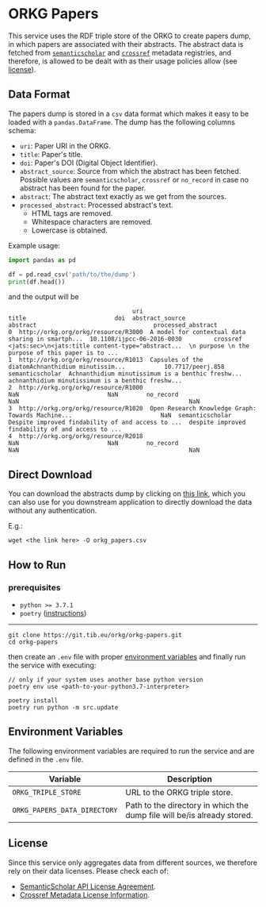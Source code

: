 # ORKG Papers

This service uses the RDF triple store of the ORKG to create papers dump, in which papers
are associated with their abstracts. The abstract data is fetched from
[``semanticscholar``](https://www.semanticscholar.org/) and [``crossref``](https://www.crossref.org/)
metadata registries, and therefore, is allowed to be dealt with as their usage policies allow
(see [license](#license)).

## Data Format
The papers dump is stored in a ``csv`` data format which makes it easy to be loaded with
a ``pandas.DataFrame``. The dump has the following columns schema:

* ``uri``: Paper URI in the ORKG.
* ``title``: Paper's title.
* ``doi``: Paper's DOI (Digital Object Identifier).
* ``abstract_source``: Source from which the abstract has been fetched. Possible values are ``semanticscholar``,
``crossref`` or ``no_record`` in case no abstract has been found for the paper.
* ``abstract``: The abstract text exactly as we get from the sources.
* ``processed_abstract``: Processed abstract's text. 
  * HTML tags are removed.
  * Whitespace characters are removed.
  * Lowercase is obtained.

Example usage:

```python
import pandas as pd

df = pd.read_csv('path/to/the/dump')
print(df.head())
```
and the output will be 

```commandline
                                   uri                                              title                         doi  abstract_source                                           abstract                                 processed_abstract
0  http://orkg.org/orkg/resource/R3000  A model for contextual data sharing in smartph...  10.1108/ijpcc-06-2016-0030         crossref  <jats:sec>\n<jats:title content-type="abstract...  \n purpose \n the purpose of this paper is to ...
1  http://orkg.org/orkg/resource/R1013  Capsules of the diatomAchnanthidium minutissim...           10.7717/peerj.858  semanticscholar  Achnanthidium minutissimum is a benthic freshw...  achnanthidium minutissimum is a benthic freshw...
2  http://orkg.org/orkg/resource/R1000                                                NaN                         NaN        no_record                                                NaN                                                NaN
3  http://orkg.org/orkg/resource/R1020  Open Research Knowledge Graph: Towards Machine...                         NaN  semanticscholar  Despite improved findability of and access to ...  despite improved findability of and access to ...
4  http://orkg.org/orkg/resource/R2018                                                NaN                         NaN        no_record                                                NaN                                                NaN
```


## Direct Download

You can download the abstracts dump by clicking on 
[this link](TODO),
which you can also use for you downstream application to directly download the data without any authentication.

E.g.: 

```commandline
wget <the link here> -O orkg_papers.csv
```

## How to Run

### prerequisites

* ``python >= 3.7.1``
* ``poetry`` ([instructions](https://python-poetry.org/docs/#osx--linux--bashonwindows-install-instructions))

---------------------------

```commandline
git clone https://git.tib.eu/orkg/orkg-papers.git
cd orkg-papers
```

then create an ``.env`` file with proper [environment variables](#environment-variables) and finally run 
the service with executing:

```commandline
// only if your system uses another base python version
poetry env use <path-to-your-python3.7-interpreter> 

poetry install
poetry run python -m src.update
```

## Environment Variables
The following environment variables are required to run the service
and are defined in the `.env` file.

| Variable                       | Description                                                             |
|--------------------------------|-------------------------------------------------------------------------|
| ``ORKG_TRIPLE_STORE``          | URL to the ORKG triple store.                                           |
| ``ORKG_PAPERS_DATA_DIRECTORY`` | Path to the directory in which the dump file will be/is already stored. |

## License
Since this service only aggregates data from different sources, we therefore rely on their data
licenses. Please check each of:
* [SemanticScholar API License Agreement](https://api.semanticscholar.org/license/).
* [Crossref Metadata License Information](https://www.crossref.org/documentation/retrieve-metadata/rest-api/rest-api-metadata-license-information/).